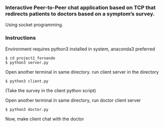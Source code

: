 ### Interactive Peer-to-Peer chat application based on TCP that redirects patients to doctors based on a symptom’s survey. ###
Using socket programming.

### Instructions ###
Environment requires python3 installed in system, anaconda3 preferred

    $ cd project2_fernando
    $ python3 server.py


Open another terminal in same directory. run client server in the directory

    $ python3 client.py

(Take the survey in the client python script)

Open another terminal in same directory, run doctor client server

    $ python3 doctor.py

Now, make client chat with the doctor
